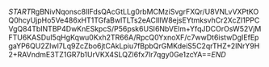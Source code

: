 $START$RgBNivNqonsc8IlFdsQAcGtLLg0rbMCMziSvgrFXQr/U8VNLvVXPtKOQ0hcyUjpHo5Ve486xHT1TGfaBwlTLTs2eACIlIW8ejsEYtmksvhCr2XcZl1PPCVgQ84TbINTBP4DwKnESkpcS/P56psk6USI6NbVElm+YfqJDCOrOsW52VjMFTU6KASDuI5qHgKqwu0Kxh2TR66A/RpcQ0YxnoXF/c7wwDt6istwDgIEfEpgaYP6QU2ZIwl7Lq9ZcZbo6jtCAkLpiu7fBpbQrGMKdeiS5C2qrTHZ+2INrY9H2+RAVndmE3TZ1GR7b1UrVKX4SLQZl6fx7lr7qgy0Ge1zcYA==$END$